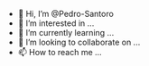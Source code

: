 - 👋 Hi, I’m @Pedro-Santoro
- 👀 I’m interested in ...
- 🌱 I’m currently learning ...
- 💞️ I’m looking to collaborate on ...
- 📫 How to reach me ...

<!---
Pedro-Santoro/Pedro-Santoro is a ✨ special ✨ repository because its `README.md` (this file) appears on your GitHub profile.
You can click the Preview link to take a look at your changes.
--->
